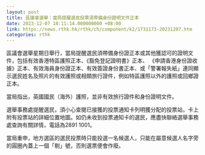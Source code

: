```yaml
---
layout: post
title: 區議會選舉｜當局提醒選民投票須帶備身份證明文件正本
date: 2023-12-07 18:11:14.000000000 +08:00
link: https://news.rthk.hk/rthk/ch/component/k2/1731173-20231207.htm
categories: rthk
---
```


區議會選舉星期日舉行，當局提醒選民須帶備身份證正本或其他獲認可的證明文件，包括有效香港特區護照正本、《豁免登記證明書》正本、 《申請香港身份證收據》正本、有效海員身份證正本、有效簽證身份書正本、或「警署報失紙」連同顯示選民姓名及照片的有效護照或相類旅行證件，例如特區護照以外的護照或回鄉證正本。

當局指出，英國國民（海外）護照，並非有效旅行證件和身份證明文件。

選舉事務處提醒選民，須小心查閱已接獲的投票通知卡列明獲分配的投票站，卡上附有投票站的詳細位置地圖。如仍未收到投票通知卡的選民，應盡快聯絡選舉事務處查詢有關詳情，電話為2891 1001。

當局重申，地方選區的選民投票時只能投選一名候選人，只能在屬意候選人名字旁的圓圈內蓋上一個「剔」號，否則選票便會作廢。
